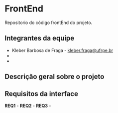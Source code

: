# FrontEnd
Repositorio do código frontEnd do projeto.

## Integrantes da equipe
* Kleber Barbosa de Fraga - kleber.fraga@ufrpe.br
*
*

## Descrição geral sobre o projeto

## Requisitos da interface

**REQ1** -
**REQ2** -
**REQ3** -

